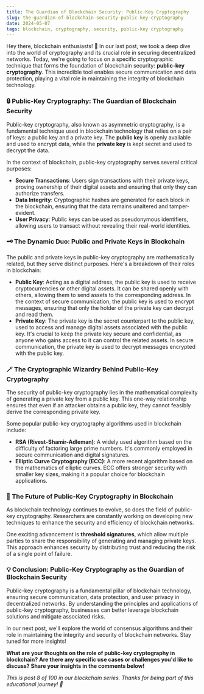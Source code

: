 ```yaml
---
title: The Guardian of Blockchain Security: Public-Key Cryptography
slug: the-guardian-of-blockchain-security-public-key-cryptography
date: 2024-05-07
tags: blockchain, cryptography, security, public-key cryptography
---
```


Hey there, blockchain enthusiasts! 🎉 In our last post, we took a deep dive into the world of cryptography and its crucial role in securing decentralized networks. Today, we're going to focus on a specific cryptographic technique that forms the foundation of blockchain security: **public-key cryptography**. This incredible tool enables secure communication and data protection, playing a vital role in maintaining the integrity of blockchain technology.

### 🔒 Public-Key Cryptography: The Guardian of Blockchain Security

Public-key cryptography, also known as asymmetric cryptography, is a fundamental technique used in blockchain technology that relies on a pair of keys: a public key and a private key. The **public key** is openly available and used to encrypt data, while the **private key** is kept secret and used to decrypt the data.

In the context of blockchain, public-key cryptography serves several critical purposes:

- **Secure Transactions**: Users sign transactions with their private keys, proving ownership of their digital assets and ensuring that only they can authorize transfers.
- **Data Integrity**: Cryptographic hashes are generated for each block in the blockchain, ensuring that the data remains unaltered and tamper-evident.
- **User Privacy**: Public keys can be used as pseudonymous identifiers, allowing users to transact without revealing their real-world identities.

### 🗝️ The Dynamic Duo: Public and Private Keys in Blockchain

The public and private keys in public-key cryptography are mathematically related, but they serve distinct purposes. Here's a breakdown of their roles in blockchain:

- **Public Key**: Acting as a digital address, the public key is used to receive cryptocurrencies or other digital assets. It can be shared openly with others, allowing them to send assets to the corresponding address. In the context of secure communication, the public key is used to encrypt messages, ensuring that only the holder of the private key can decrypt and read them.
- **Private Key**: The private key is the secret counterpart to the public key, used to access and manage digital assets associated with the public key. It's crucial to keep the private key secure and confidential, as anyone who gains access to it can control the related assets. In secure communication, the private key is used to decrypt messages encrypted with the public key.

### 🪄 The Cryptographic Wizardry Behind Public-Key Cryptography

The security of public-key cryptography lies in the mathematical complexity of generating a private key from a public key. This one-way relationship ensures that even if an attacker obtains a public key, they cannot feasibly derive the corresponding private key.

Some popular public-key cryptography algorithms used in blockchain include:

- **RSA (Rivest-Shamir-Adleman)**: A widely used algorithm based on the difficulty of factoring large prime numbers. It's commonly employed in secure communication and digital signatures.
- **Elliptic Curve Cryptography (ECC)**: A more recent algorithm based on the mathematics of elliptic curves. ECC offers stronger security with smaller key sizes, making it a popular choice for blockchain applications.

### 🔮 The Future of Public-Key Cryptography in Blockchain

As blockchain technology continues to evolve, so does the field of public-key cryptography. Researchers are constantly working on developing new techniques to enhance the security and efficiency of blockchain networks.

One exciting advancement is **threshold signatures**, which allow multiple parties to share the responsibility of generating and managing private keys. This approach enhances security by distributing trust and reducing the risk of a single point of failure.

### 💡 Conclusion: Public-Key Cryptography as the Guardian of Blockchain Security

Public-key cryptography is a fundamental pillar of blockchain technology, ensuring secure communication, data protection, and user privacy in decentralized networks. By understanding the principles and applications of public-key cryptography, businesses can better leverage blockchain solutions and mitigate associated risks.

In our next post, we'll explore the world of consensus algorithms and their role in maintaining the integrity and security of blockchain networks. Stay tuned for more insights!

**What are your thoughts on the role of public-key cryptography in blockchain? Are there any specific use cases or challenges you'd like to discuss? Share your insights in the comments below!**

*This is post 8 of 100 in our blockchain series. Thanks for being part of this educational journey! 🚀*